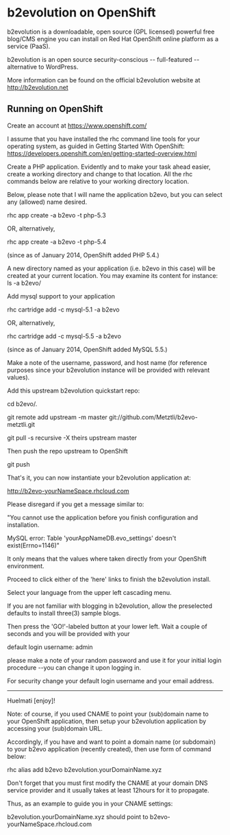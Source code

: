 b2evolution on OpenShift
=========================
b2evolution is a downloadable, open source (GPL licensed) powerful free blog/CMS engine you can install on Red Hat OpenShift online
platform as a service (PaaS).

b2evolution is an open source security-conscious -- full-featured -- alternative to WordPress.

More information can be found on the official b2evolution website at http://b2evolution.net

Running on OpenShift
--------------------

Create an account at https://www.openshift.com/

I assume that you have installed the rhc command line tools for your operating system, as guided in Getting Started With OpenShift:
https://developers.openshift.com/en/getting-started-overview.html

Create a PHP application. Evidently and to make your task ahead easier, create a working directory and change to that location.
All the rhc commands below are relative to your working directory location.

Below, please note that I will name the application b2evo, but you can select any (allowed) name desired.

rhc app create -a b2evo -t php-5.3

OR, alternatively,

rhc app create -a b2evo -t php-5.4

(since as of January 2014, OpenShift added PHP 5.4.)

A new directory named as your application (i.e. b2evo in this case) will be created at your current location. You may examine its content
for instance: ls -a b2evo/

Add mysql support to your application
    
rhc cartridge add -c mysql-5.1 -a b2evo

OR, alternatively,

rhc cartridge add -c mysql-5.5 -a b2evo

(since as of January 2014, OpenShift added MySQL 5.5.)

Make a note of the username, password, and host name (for reference purposes since your b2evolution instance will be provided with relevant values).

Add this upstream b2evolution quickstart repo:

cd b2evo/.

git remote add upstream -m master git://github.com/Metztli/b2evo-metztli.git

git pull -s recursive -X theirs upstream master

Then push the repo upstream to OpenShift

git push

That's it, you can now instantiate your b2evolution application at:

http://b2evo-yourNameSpace.rhcloud.com

Please disregard if you get a message similar to:

"You cannot use the application before you finish configuration and installation.

MySQL error:
Table 'yourAppNameDB.evo_settings' doesn't exist(Errno=1146)"

It only means that the values where taken directly from your OpenShift environment.

Proceed to click either of the 'here' links to finish the b2evolution install.

Select your language from the upper left cascading menu.

If you are not familiar with blogging in b2evolution, allow the preselected defaults to install three(3) sample blogs.

Then press the 'GO!'-labeled button at your lower left. Wait a couple of seconds and you will be provided with your

default login username: admin

please make a note of your random password and use it for your initial login procedure --you can change it upon logging in.

For security change your default login username and your email address.


-----------------------------


Huelmati [enjoy]!


Note: of course, if you used CNAME to point your (sub)domain name to your OpenShift application, then setup your b2evolution
application by accessing your (sub)domain URL.

Accordingly, if you have and want to point a domain name (or subdomain) to your b2evo application (recently created), then use form of command below:

rhc alias add b2evo b2evolution.yourDomainName.xyz

Don't forget that you must first modify the CNAME at your domain DNS service provider and it usually takes at least 12hours for it to propagate.

Thus, as an example to guide you in your CNAME settings:

b2evolution.yourDomainName.xyz		 should point to		b2evo-yourNameSpace.rhcloud.com
